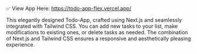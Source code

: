 ✅ View App Here: https://todo-app-flex.vercel.app/

This elegantly designed Todo-App, crafted using Next.js and seamlessly integrated with Tailwind CSS. You can add new tasks to your list, make modifications to existing ones, or delete tasks as needed. The combination of Next.js and Tailwind CSS ensures a responsive and aesthetically pleasing experience.
